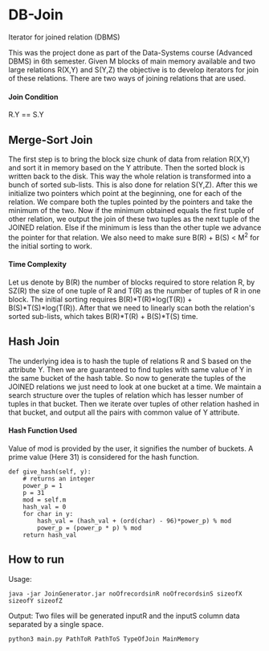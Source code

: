 # DB-Join
Iterator for joined relation (DBMS)

This was the project done as part of the Data-Systems course (Advanced DBMS) in
6th semester. Given M blocks of main memory available and two large relations
R(X,Y) and S(Y,Z) the objective is to develop iterators for join of these relations.
There are two ways of joining relations that are used.

#### Join Condition
R.Y == S.Y

## Merge-Sort Join
The first step is to bring the block size chunk of data from relation R(X,Y) and
sort it in memory based on the Y attribute. Then the sorted block is written back to the disk. This way
the whole relation is transformed into a bunch of sorted sub-lists. This is also
done for relation S(Y,Z).
After this we initialize two pointers which point at the beginning, one for each of the relation.
We compare both the tuples pointed by the pointers and take the minimum of the
two. Now if the minimum obtained equals the first tuple of other relation, we
output the join of these two tuples as the next tuple of the JOINED relation.
Else if the minimum is less than the other tuple we advance the pointer for that
relation.
We also need to make sure B(R) + B(S) &lt; M<sup>2</sup> for the initial sorting
to work.

#### Time Complexity
Let us denote by B(R) the number of blocks required to store relation R, by
SZ(R) the size of one tuple of R and T(R) as the number of tuples of R in one
block.
The initial sorting requires B(R)*T(R)*log(T(R)) + B(S)*T(S)*log(T(R)).
After that we need to linearly scan both the relation's sorted sub-lists, which
takes B(R)*T(R) + B(S)*T(S) time.

## Hash Join
The underlying idea is to hash the tuple of relations R and S based on the
attribute Y. Then we are guaranteed to find tuples with same value of Y in the
same bucket of the hash table. So now to generate the tuples of the JOINED
relations we just need to look at one bucket at a time. We maintain a search
structure over the tuples of relation which has lesser number of tuples in that
bucket. Then we iterate over tuples of other relation hashed in that bucket, and
output all the pairs with common value of Y attribute.

#### Hash Function Used
Value of mod is provided by the user, it signifies the number of buckets. A
prime value (Here 31) is considered for the hash function.
```
def give_hash(self, y):
	# returns an integer
	power_p = 1
	p = 31
	mod = self.m
	hash_val = 0
	for char in y:
		hash_val = (hash_val + (ord(char) - 96)*power_p) % mod
        power_p = (power_p * p) % mod
	return hash_val
```

## How to run

Usage: 
```
java -jar JoinGenerator.jar noOfrecordsinR noOfrecordsinS sizeofX sizeofY sizeofZ
```
Output: 
Two files will be generated inputR and the inputS column data separated by a single space.
```
python3 main.py PathToR PathToS TypeOfJoin MainMemory
```

